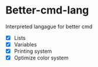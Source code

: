 # Better-cmd-lang
Interpreted langague for better cmd

- [x] Lists 
- [x] Variables
- [x] Printing system 
- [x] Optimize color system   
